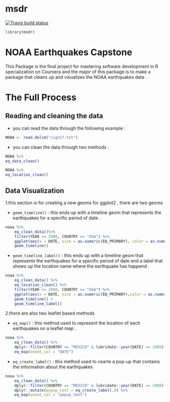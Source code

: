 
<!-- README.md is generated from README.Rmd. Please edit that file -->

# msdr

<!-- badges: start -->

[![Travis build
status](https://travis-ci.com/MagdyLaban/Mastering_Software_Development_in_R.svg?branch=master)](https://travis-ci.com/MagdyLaban/Mastering_Software_Development_in_R)
<!-- badges: end -->

``` r
library(msdr)
```

# NOAA Earthquakes Capstone

This Package is the final project for mastering software development in
R specialization on Coursera and the major of this package is to make a
package that cleans up and visualizes the NOAA earthquakes data .

# The Full Process

## Reading and cleaning the data

  - you can read the data through the following example :

<!-- end list -->

``` r
NOAA <- read.delim("signif.txt")
```

  - you can clean the data through two methods :

<!-- end list -->

``` r
NOAA %>%
eq_data_clean()
```

``` r
NOAA %>%
eq_location_clean()
```

## Data Visualization

1.this section is for creating a new geoms for ggplot2 , there are two
geoms

  - `geom_timeline()` : this ends up with a timeline geom that
    represents the earthquakes for a specific period of date .

<!-- end list -->

``` r
noaa %>%
    eq_clean_data()%>%
    filter(YEAR >= 2000, COUNTRY == "USA") %>%
    ggplot(aes(x = DATE, size = as.numeric(EQ_PRIMARY), color = as.numeric(TOTAL_DEATHS)))+
    geom_timeline()
```

  - `geom_timeline_label()` : this ends up with a timeline geom that
    represents the earthquakes for a specific period of date and a label
    that shows up the location name where the earthquake has happend .

<!-- end list -->

``` r
noaa %>%
    eq_clean_data() %>%
    eq_location_clean() %>%
    filter(YEAR >= 2000, COUNTRY == "USA") %>%
    ggplot(aes(x = DATE, size = as.numeric(EQ_PRIMARY),color = as.numeric(TOTAL_DEATHS), label = LOCATION)) +
    geom_timeline() +
    geom_timeline_label()
```

2.there are also two leaflet based methods

  - `eq_map()` : this method used to represent the location of each
    earthquakes on a leaflet map .

<!-- end list -->

``` r
noaa %>%
    eq_clean_data() %>%
    dplyr::filter(COUNTRY == "MEXICO" & lubridate::year(DATE) >= 2000) %>%
    eq_map(annot_col = "DATE")
```

  - `eq_create_label()` : this method used to cearte a pop-up that
    contains the information about the earthquakes

<!-- end list -->

``` r
noaa %>%
    eq_clean_data() %>%
    dplyr::filter(COUNTRY == "MEXICO" & lubridate::year(DATE) >= 2000) %>%
    dplyr::mutate(popup_text = eq_create_label(.)) %>%
    eq_map(annot_col = "popup_text")
```
